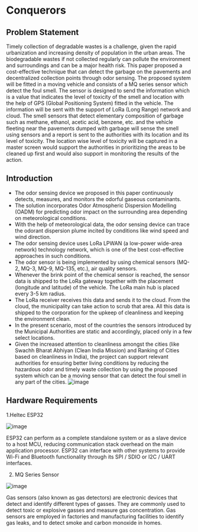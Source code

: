 # Conquerors



## Problem Statement

 Timely collection of degradable wastes is a challenge, given the rapid urbanization and increasing density of population in the urban areas. The biodegradable wastes if not collected regularly can pollute the environment and surroundings and can be a major health risk. This paper proposed a cost-effective technique that can detect the garbage on the pavements and decentralized collection points through odor sensing. The proposed system will be fitted in a moving vehicle and consists of a MQ series sensor which detect the foul smell. The sensor is designed to send the information which is a value that indicates the level of toxicity of the smell and location with the help of GPS (Global Positioning System) fitted in the vehicle. The information will be sent with the support of LoRa (Long Range) network and cloud. The smell sensors that detect elementary composition of garbage such as methane, ethanol, acetic acid, benzene, etc. and the vehicle fleeting near the pavements dumped with garbage will sense the smell using sensors and a report is sent to the authorities with its location and its level of toxicity. The location wise level of toxicity will be captured in a master screen would support the authorities in prioritizing the areas to be cleaned up first and would also support in monitoring the results of the action.
 
 ## Introduction
   

* The odor sensing device we proposed in this paper continuously detects, measures, and monitors the odorful gaseous contaminants. 
* The solution incorporates Odor Atmospheric Dispersion Modelling (OADM) for predicting odor impact on the surrounding area depending on meteorological conditions. 
* With the help of meteorological data, the odor sensing device can trace the odorant dispersion plume incited by conditions like wind speed and wind direction.
* The odor sensing device uses LoRa LPWAN (a low-power wide-area network) technology network, which is one of the best cost-effective approaches in such conditions.
* The odor sensor is being implemented by using chemical sensors (MQ-2, MQ-3, MQ-9, MQ-135, etc.), air quality sensors. 
* Whenever the brink point of the chemical sensor is reached, the sensor data is shipped to the LoRa gateway together with the placement (longitude and latitude) of the vehicle. The LoRa main hub is placed every 3-5 km radius. 
* The LoRa receiver receives this data and sends it to the cloud. From the cloud, the municipality can take action to scrub that area.  All this data is shipped to the corporation for the upkeep of cleanliness and keeping the environment clean. 
* In the present scenario, most of the countries the sensors introduced by the Municipal Authorities are static and accordingly, placed only in a few select locations. 
* Given the increased attention to cleanliness amongst the cities (like Swachh Bharat Abhiyan (Clean India Mission) and Ranking of Cities based on cleanliness in India), the project can support relevant authorities for ensuring better living conditions by reducing the hazardous odor and timely waste collection by using the proposed system which can be a moving sensor that can detect the foul smell in any part of the cities.
![image](https://user-images.githubusercontent.com/56267948/111866602-a6b55980-8994-11eb-81c0-58f956ade8ae.png)


## Hardware Requirements
1.Heltec ESP32 

![image](https://user-images.githubusercontent.com/56267948/111869202-37dffc80-89a4-11eb-8e66-d0d602b2f506.png)


ESP32 can perform as a complete standalone system or as a slave device to a host MCU, reducing communication stack overhead on the main application processor. ESP32 can interface with other systems to provide Wi-Fi and Bluetooth functionality through its SPI / SDIO or I2C / UART interfaces.

2.  MQ Series Sensor
   
   ![image](https://user-images.githubusercontent.com/56267948/111869540-1122c580-89a6-11eb-88d7-4be8ac154b9b.png)


Gas sensors (also known as gas detectors) are electronic devices that detect and identify different types of gasses. They are commonly used to detect toxic or explosive gasses and measure gas concentration. Gas sensors are employed in factories and manufacturing facilities to identify gas leaks, and to detect smoke and carbon monoxide in homes.
  
 
                                                                                                                                                               







